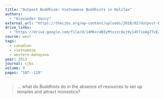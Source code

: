```yaml
---
title: "Outpost Buddhism: Vietnamese Buddhists in Halifax"
authors:
  - "Alexander Soucy"
external_url: "https://thecjbs.org/wp-content/uploads/2018/02/Outpost-Buddhism-Vietnamese-Buddhists-in-Halifax_Soucy.pdf"
drive_links:
  - "https://drive.google.com/file/d/14Mkxr4BIyMtxzzc8xj9y14h7ioAg7TzE/view?usp=drivesdk"
course: west
tags:
  - canadian
  - vietnamese
  - western-mahayana
year: 2013
journal: cjbs
volume: 9
pages: "107--128"
---
```


> … what do Buddhists do in the absence of resources to set up temples and attract monastics?
